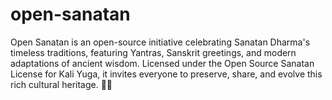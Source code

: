 # open-sanatan
Open Sanatan is an open-source initiative celebrating Sanatan Dharma's timeless traditions, featuring Yantras, Sanskrit greetings, and modern adaptations of ancient wisdom. Licensed under the Open Source Sanatan License for Kali Yuga, it invites everyone to preserve, share, and evolve this rich cultural heritage. 🙏✨
